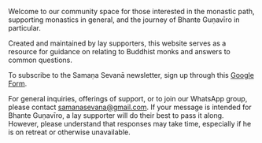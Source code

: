 Welcome to our community space for those interested in the monastic path, supporting monastics in general, and the journey of Bhante Guṇavīro in particular.

Created and maintained by lay supporters, this website serves as a resource for guidance on relating to Buddhist monks and answers to common questions.

To subscribe to the Samaṇa Sevanā newsletter, sign up through this [Google Form](https://forms.gle/NkBQv5JfWmNcXNnZA).

For general inquiries, offerings of support, or to join our WhatsApp group, please contact [samanasevana@gmail.com](mailto:samanasevana@gmail.com). If your message is intended for Bhante Guṇavīro, a lay supporter will do their best to pass it along. However, please understand that responses may take time, especially if he is on retreat or otherwise unavailable.
